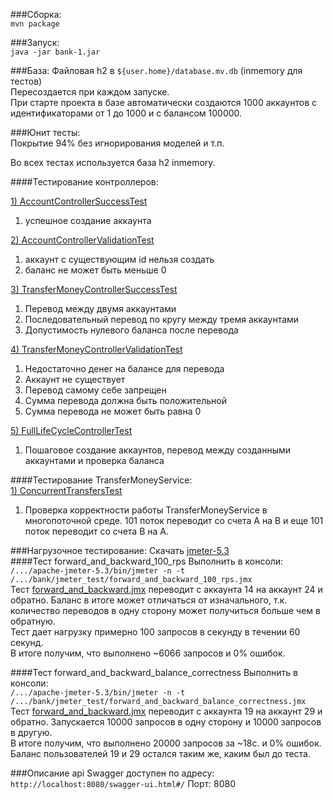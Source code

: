 ###Сборка:  
`mvn package`

###Запуск:  
`java -jar bank-1.jar`

###База:
Файловая h2 в `${user.home}/database.mv.db` (inmemory для тестов)  
Пересоздается при каждом запуске.  
При старте проекта в базе автоматически создаются 1000 аккаунтов с идентификаторами от 1 до 1000 и с балансом 100000.

###Юнит тесты:  
Покрытие 94% без игнорирования моделей и т.п.

Во всех тестах используется база h2 inmemory.

####Тестирование контроллеров:

[1) AccountControllerSuccessTest](https://github.com/YRashid/bank/blob/master/src/test/java/ru/rashid/bank/controller/AccountControllerSuccessTest.java)
1) успешное создание аккаунта

[2) AccountControllerValidationTest](https://github.com/YRashid/bank/blob/master/src/test/java/ru/rashid/bank/controller/AccountControllerValidationTest.java) 
1) аккаунт с существующим id нельзя создать 
2) баланс не может быть меньше 0

[3) TransferMoneyControllerSuccessTest](https://github.com/YRashid/bank/blob/master/src/test/java/ru/rashid/bank/controller/TransferMoneyControllerSuccessTest.java)
1) Перевод между двумя аккаунтами
2) Последовательный перевод по кругу между тремя аккаунтами
3) Допустимость нулевого баланса после перевода

[4) TransferMoneyControllerValidationTest](https://github.com/YRashid/bank/blob/master/src/test/java/ru/rashid/bank/controller/TransferMoneyControllerValidationTest.java)
1) Недостаточно денег на балансе для перевода
2) Аккаунт не существует
3) Перевод самому себе запрещен
4) Сумма перевода должна быть положительной
5) Сумма перевода не может быть равна 0

[5) FullLifeCycleControllerTest](https://github.com/YRashid/bank/blob/master/src/test/java/ru/rashid/bank/controller/FullLifeCycleControllerTest.java)
1) Пошаговое создание аккаунтов, перевод между созданными аккаунтами и проверка баланса

####Тестирование TransferMoneyService:  
[1) ConcurrentTransfersTest](https://github.com/YRashid/bank/blob/master/src/test/java/ru/rashid/bank/service/ConcurrentTransfersTest.java)
1) Проверка корректности работы TransferMoneyService в многопоточной среде. 101 поток переводит со счета A на B и еще 101 поток переводит со счета B на A.


###Нагрузочное тестирование:
Скачать [jmeter-5.3](jmeter.apache.org)  
####Тест forward_and_backward_100_rps
Выполнить в консоли:   
`/.../apache-jmeter-5.3/bin/jmeter -n -t /.../bank/jmeter_test/forward_and_backward_100_rps.jmx`  
Тест [forward_and_backward.jmx](https://github.com/YRashid/bank/blob/master/jmeter_test/forward_and_backward_100_rps.jmx) переводит с аккаунта 14 на аккаунт 24 и обратно. Баланс в итоге может отличаться от изначального, т.к. количество переводов в одну сторону может получиться больше чем в обратную.  
Тест дает нагрузку примерно 100 запросов в секунду в течении 60 секунд.  
В итоге получим, что выполнено ~6066 запросов и 0% ошибок.  

####Тест forward_and_backward_balance_correctness
Выполнить в консоли:   
`/.../apache-jmeter-5.3/bin/jmeter -n -t /.../bank/jmeter_test/forward_and_backward_balance_correctness.jmx`  
Тест [forward_and_backward.jmx](https://github.com/YRashid/bank/blob/master/jmeter_test/forward_and_backward_balance_correctness.jmx) переводит с аккаунта 19 на аккаунт 29 и обратно. Запускается 10000 запросов в одну сторону и 10000 запросов в другую.  
В итоге получим, что выполнено 20000 запросов за ~18c. и 0% ошибок.
Баланс пользователей 19 и 29 остался таким же, каким был до теста.

###Описание api
Swagger доступен по адресу: `http://localhost:8080/swagger-ui.html#/`
Порт: 8080